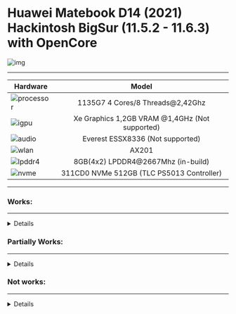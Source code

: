 # Huawei Matebook D14 (2021) Hackintosh BigSur (11.5.2 - 11.6.3) with OpenCore

![img](https://i.imgur.com/31RLUxv.png)

---

Hardware | Model
--- |:--:
![processor](https://i.imgur.com/BzXF1mf.png) | 1135G7 4 Cores/8 Threads@2,42Ghz
![igpu](https://i.imgur.com/HS92HLo.png)| Xe Graphics 1,2GB VRAM @1,4GHz (Not supported)
![audio](https://i.imgur.com/Xpsn2zb.png) | Everest ESSX8336 (Not supported)
![wlan](https://i.imgur.com/9eDLwo9.png) | AX201
![lpddr4](https://i.imgur.com/1VtslzT.png) | 8GB(4x2) LPDDR4@2667Mhz (in-build)
![nvme](https://i.imgur.com/J9Q96yY.png) | 311CD0 NVMe 512GB (TLC PS5013 Controller)
---


### Works:
---
<details>

- Opencore 0.9.3 ✅ 

- Installer Boot ✅ (Installation on: NVMe SSD: 15 minutes; SATA3 SSD: 25 minutes)

- System Boot ✅

- USB Ports ✅ (Now all works).

- VoodooPS2Controller/Keyboard ✅ (Works).
  
- VoodooI2CHID/Touchpad ✅ (Recognize the GXTP7863 sensor weird, works but skips some screen pixels).

- Camera ✅ (works perfectly)

- Battery charging and stats ✅

- Screen ✅ (1080x1920)

 
</details>


### Partially Works:

---
<details>

- Wi-Fi ✅❌ (Maybe will fix with HeliPort)

- Bluetooth ✅❌ (Partially works, if you're using headphones/airbuds, audio might have some cuts).

</details>


### Not works:
---

<details>

- Audio Card ❌ (It's recognized as Tiger-Lake SST/Comet-Lake SST, but isn't enabled)

- Microphone ❌ (It is not recognized)

- HDMI ❌ (Doesn't work without 3D Acceleration)

- Screen Backlit ❌ (Doesn't work without 3D Acceleration)

- Fingerprint Scanner ❌ (Don't exist some Goodix kext for MacOS; use NoTouchID kext for disable it)

</details>

